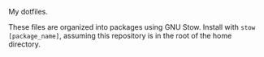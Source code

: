 My dotfiles.

These files are organized into packages using GNU Stow. Install with `stow [package_name]`, assuming this repository is in the root of the home directory.
